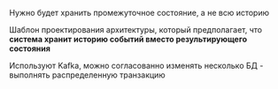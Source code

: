 Нужно будет хранить промежуточное состояние, а не всю историю

Шаблон проектирования архитектуры, который предполагает, что **система хранит историю событий вместо результирующего состояния**

Используют Kafka, можно согласованно изменять несколько БД - выполнять распределенную транзакцию 